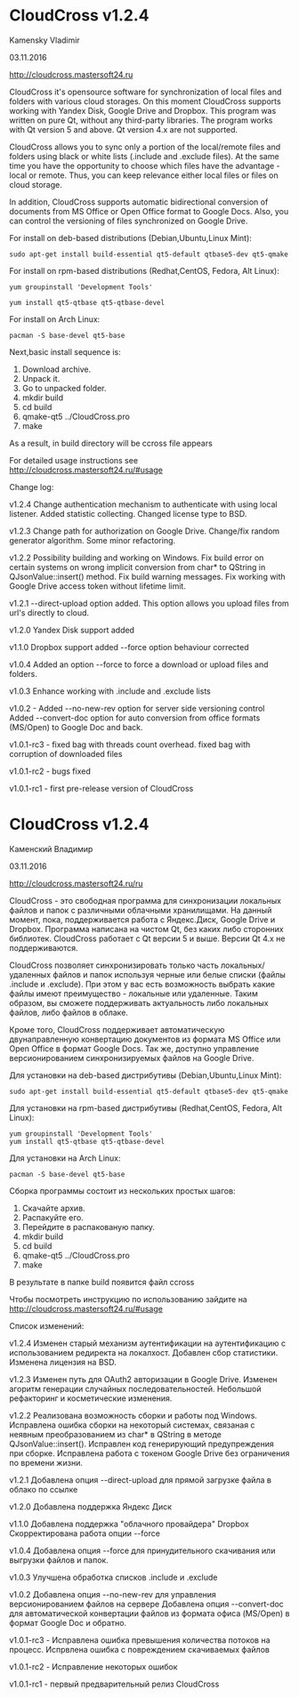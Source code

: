 
# CloudCross v1.2.4

Kamensky Vladimir

03.11.2016


http://cloudcross.mastersoft24.ru



CloudCross it's opensource software for synchronization of local files and folders with various cloud storages.
On this moment CloudCross supports working with Yandex Disk, Google Drive and Dropbox.
This program was written on pure Qt, without any third-party libraries.
The program works with Qt version 5 and above. Qt version 4.x are not supported. 

CloudCross allows you to sync only a portion of the local/remote files and folders using black or white lists (.include and .exclude files).
At the same time you have the opportunity to choose which files have the advantage - local or remote. Thus, you can keep relevance either local files or files on cloud storage.

In addition, CloudCross supports automatic bidirectional conversion of documents from MS Office or Open Office format to Google Docs.
Also, you can control the versioning of files synchronized on Google Drive. 

	
	
For install on deb-based distributions (Debian,Ubuntu,Linux Mint):

	sudo apt-get install build-essential qt5-default qtbase5-dev qt5-qmake



For install on rpm-based distributions (Redhat,CentOS, Fedora, Alt Linux):

	yum groupinstall 'Development Tools'

	yum install qt5-qtbase qt5-qtbase-devel



For install on  Arch Linux:

	pacman -S base-devel qt5-base



Next,basic install sequence is:

1. Download archive. 
2. Unpack it. 
3. Go to unpacked folder.
4. mkdir build
5. cd build
6. qmake-qt5 ../CloudCross.pro
7. make

As a result, in build directory will be ccross file appears
	
	
For detailed usage instructions see http://cloudcross.mastersoft24.ru/#usage	
	
	
Change log:

v1.2.4		Change authentication mechanism to authenticate with using local listener.
		Added statistic collecting.
		Changed license type to BSD.


v1.2.3		Change  path for authorization on Google Drive.
		Change/fix random generator algorithm.
		Some minor refactoring.

v1.2.2		Possibility building and working on Windows.
		Fix build error on certain systems on wrong implicit conversion from char* to QString in
		QJsonValue::insert() method.
		Fix build warning messages.
		Fix working with Google Drive access token without lifetime limit.

v1.2.1		--direct-upload option added. This option allows you upload files from url's directly to cloud.

v1.2.0		Yandex Disk support added

v1.1.0          Dropbox support added
                --force​ option behaviour corrected
		
v1.0.4          Added an option --force to force a download or upload files and folders.

v1.0.3          Enhance working with .include and .exclude lists

v1.0.2	   -    Added --no-new-rev option for server side versioning control
		Added --convert-doc option for auto conversion from office formats (MS/Open) to Google Doc and back. 

v1.0.1-rc3 -    fixed bag with threads count overhead. fixed bag with corruption of downloaded files

v1.0.1-rc2 -    bugs fixed

v1.0.1-rc1 -    first pre-release version of CloudCross









# CloudCross v1.2.4

Каменский Владимир

03.11.2016

http://cloudcross.mastersoft24.ru/ru


CloudCross - это свободная программа для синхронизации локальных файлов и папок с различными облачными хранилищами.
На данный момент, пока, поддерживается работа с Яндекс.Диск, Google Drive и Dropbox.
Программа написана на чистом Qt, без каких либо сторонних библиотек.
CloudCross работает с Qt версии 5 и выше. Версии Qt 4.x не поддерживаются. 

CloudCross позволяет синхронизировать только часть локальных/удаленных файлов и папок используя черные или белые списки (файлы .include и .exclude).
При этом у вас есть возможность выбрать какие файлы имеют преимущество - локальные или удаленные. Таким образом, вы сможете поддерживать
актуальность либо локальных файлов, либо файлов в облаке. 

Кроме того, CloudCross поддерживает автоматическую двунаправленную конвертацию документов из формата MS Office или Open Office в формат Google Docs.
Так же, доступно управление версионированием синхронизируемых файлов на Google Drive. 

	
	
Для установки на deb-based дистрибутивы (Debian,Ubuntu,Linux Mint):

	sudo apt-get install build-essential qt5-default qtbase5-dev qt5-qmake


Для установки на rpm-based дистрибутивы (Redhat,CentOS, Fedora, Alt Linux):

	yum groupinstall 'Development Tools'
	yum install qt5-qtbase qt5-qtbase-devel

Для установки на Arch Linux:

	pacman -S base-devel qt5-base



Сборка программы состоит из нескольких простых шагов:

1. Скачайте архив. 
2. Распакуйте его. 
3. Перейдите в распакованую папку.
4. mkdir build
5. cd build
6. qmake-qt5 ../CloudCross.pro
7. make

В результате в папке build появится файл ccross


Чтобы посмотреть инструкцию по использованию зайдите на http://cloudcross.mastersoft24.ru/#usage	
	
	
Список изменений:

v1.2.4		Изменен  старый механизм аутентификации на аутентификацию с использованием редиректа на локалхост.
		Добавлен сбор статистики.
		Изменена лицензия на BSD.

v1.2.3		Изменен путь для OAuth2 авторизации в Google Drive.
		Изменен агоритм генерации случайных последовательностей.
		Небольшой рефакторинг и косметические изменения.

v1.2.2		Реализована возможность сборки и работы под Windows.
		Исправлена ошибка сборки на некоторый системах, связаная с неявным преобразованием из char* в QString в методе
		QJsonValue::insert().
		Исправлен код генерирующий предупреждения  при сборке.
		Исправлена работа с токеном Google Drive без ограничения по времени жизни.

v1.2.1		Добавлена опция --direct-upload для прямой загрузке файла в облако по ссылке

v1.2.0		Добавлена поддержка Яндекс Диск

v1.1.0          Добавлена поддержка "облачного провайдера" Dropbox
                Скорректирована работа опции --force​

v1.0.4          Добавлена опция --force для принудительного скачивания или выгрузки файлов и папок.

v1.0.3          Улучшена обработка списков .include и .exclude

v1.0.2          Добавлена опция --no-new-rev для управления версионированием файлов на сервере
                Добавлена опция --convert-doc для автоматической конвертации файлов из формата офиса (MS/Open) в формат Google Doc и обратно.

v1.0.1-rc3 -    Исправлена ошибка превышения количества потоков на процесс. Испрвлена ошибка с повреждением скачиваемых файлов

v1.0.1-rc2 -    Исправление некоторых ошибок

v1.0.1-rc1 -    первый предварительный релиз CloudCross


